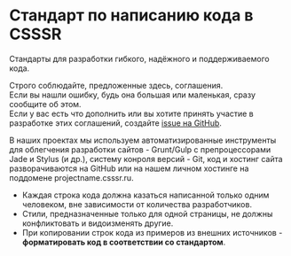 # Стандарт по написанию кода в CSSSR

Стандарты для разработки гибкого, надёжного и поддерживаемого кода.

Строго соблюдайте, предложенные здесь, соглашения.<br>
Если вы нашли ошибку, будь она большая или маленькая, сразу сообщите об этом.<br>
Если у вас есть что дополнить или вы хотите принять участие в разработке этих соглашений, создайте [issue на GitHub](https://github.com/CSSSR/sputnik/issues/new).

В наших проектах мы используем автоматизированные инструменты для облегчения разработки сайтов - Grunt/Gulp c препроцессорами Jade и Stylus (и др.), систему конроля версий - Git, код и хостинг сайта разворачиваются на GitHub или на нашем личном хостинге на поддомене projectname.csssr.ru.

- Каждая строка кода должна казаться написанной только одним человеком, вне зависимости от количества разработчиков.
- Стили, предназначенные только для одной страницы, не должны конфликтовать и видоизменять другие.
- При копировании строк кода из примеров из внешних источников - **форматировать код в соответствии со стандартом**.
